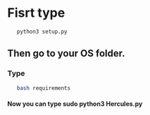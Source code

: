 # Fisrt type 
```python
   python3 setup.py
```
## Then go to your OS folder.
### Type 
```bash
   bash requirements
```
#### Now you can type sudo python3 Hercules.py